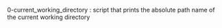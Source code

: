 0-current_working_directory : script that prints the absolute path name of the current working directory
